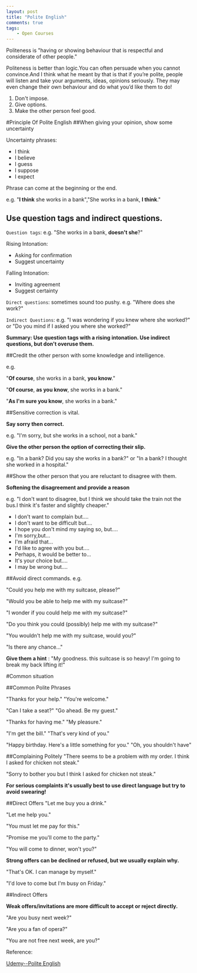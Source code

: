 ```yaml
---
layout: post
title: "Polite English"
comments: true
tags: 
	- Open Courses
---
```


Politeness is "having or showing behaviour that is respectful and considerate of other people."

Politeness is better than logic.You can often persuade when you cannot convince.And I think what he meant by that is that if you’re polite, people will listen and take your arguments, ideas, opinions seriously. They  may even change their own behaviour and do what you’d like them to do!

1. Don't impose.
2. Give options.
3. Make the other person feel good.

<!--more-->

#Principle Of Polite English 
##When giving your opinion, show some uncertainty

Uncertainty phrases:

- I think
- I believe
- I guess
- I suppose
- I expect

Phrase can come at the beginning or the end.

e.g. "**I think** she works in a bank","She works in a bank, **I think**."

## Use question tags and indirect questions.

`Question tags`:  e.g. "She works in a bank, **doesn't she**?"

Rising Intonation:

- Asking for confirmation 
- Suggest uncertainty

Falling Intonation:

- Inviting agreement
- Suggest certainty


`Direct questions`: sometimes sound too pushy. e.g. "Where does she work?"

`Indirect Questions`: e.g. "I was wondering if you knew where she worked?" or "Do you mind if I asked you where she worked?"

**Summary: Use question tags with a rising intonation. Use indirect questions, but don't overuse them.**


##Credit the other person with some knowledge and intelligence.

e.g. 

"**Of course**, she works in a bank, **you know**." 

"**Of course**, **as you know**, she works in a bank." 

"**As I'm sure you know**, she works in a bank."

##Sensitive correction is vital.

**Say sorry then correct.**

e.g. "I'm sorry, but she works in a school, not a bank."

**Give the other person the option of correcting their slip.**

e.g. "In a bank? Did you say she works in a bank?" or "In a bank? I thought she worked in a hospital."

##Show the other person that you are reluctant to disagree with them.

**Softening the disagreement and provide a reason** 

e.g. "I don't want to disagree, but I think we should take the train not the bus.I think it's faster and slightly cheaper."

- I don't want to complain but....
- I don't want to be difficult but....
- I hope you don't mind my saying so, but....
- I'm sorry,but...
- I'm afraid that...
- I'd like to agree with you but....
- Perhaps, it would be better to...
- It's your choice but....
- I may be wrong but....

##Avoid direct commands.
e.g.

"Could you help me with my suitcase, please?"

"Would you be able to help me with my suitcase?"

"I wonder if you could help me with my suitcase?"

"Do you think you could (possibly) help me with my suitcase?"

"You wouldn't help me with my suitcase, would you?"

"Is there any chance..."


**Give them a hint** : "My goodness. this suitcase is so heavy! I'm going to break my back lifting it!"


#Common situation

##Common Polite Phrases

"Thanks for your help." "You're welcome."

"Can I take a seat?" "Go ahead. Be my guest."

"Thanks for having me." "My pleasure."

"I'm get the bill." "That's very kind of you."

"Happy birthday. Here's a little something for you." "Oh, you shouldn't have"

##Complaining Politely
"There seems to be a problem with my order. I think I asked for chicken not steak."

"Sorry to bother you but I think I asked for chicken not steak."

**For serious complaints it's usually best to use direct language but try to avoid swearing!**

##Direct Offers
"Let me buy you a drink."

"Let me help you."

"You must let me pay for this."

"Promise me you'll come to the party."

"You will come to dinner, won't you?"


**Strong offers can be declined or refused, but we usually explain why.**

"That's OK. I can manage by myself."

"I'd love to come but I'm busy on Friday."

##Indirect Offers

**Weak offers/invitations are more difficult to accept or reject directly.**

"Are you busy next week?"

"Are you a fan of opera?"

"You are not free next week, are you?"











Reference:

[Udemy--Polite English](https://www.udemy.com/master-polite-english)